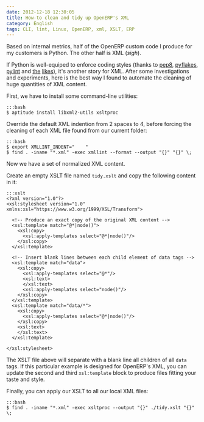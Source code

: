 ```yaml
---
date: 2012-12-18 12:30:05
title: How-to clean and tidy up OpenERP's XML
category: English
tags: CLI, lint, Linux, OpenERP, xml, XSLT, ERP
---
```


Based on internal metrics, half of the OpenERP custom code I produce for my customers is Python. The other half is XML (_sigh_).

If Python is well-equiped to enforce coding styles (thanks to [pep8](https://pypi.python.org/pypi/pep8), [pyflakes](https://pypi.python.org/pypi/pyflakes), [pylint](https://pypi.python.org/pypi/pylint) and [the](https://pypi.python.org/pypi/autopep8) [likes](https://pypi.python.org/pypi/flake8)), it's another story for XML. After some investigations and experiments, here is the best way I found to automate the cleaning of huge quantities of XML content.

First, we have to install some command-line utilities:

    :::bash
    $ aptitude install libxml2-utils xsltproc

Override the default XML indention from 2 spaces to 4, before forcing the cleaning of each XML file found from our current folder:

    :::bash
    $ export XMLLINT_INDENT="    "
    $ find . -iname "*.xml" -exec xmllint --format --output "{}" "{}" \;

Now we have a set of normalized XML content.

Create an empty XSLT file named `tidy.xslt` and copy the following content in it:

    :::xslt
    <?xml version="1.0"?>
    <xsl:stylesheet version="1.0" xmlns:xsl="https://www.w3.org/1999/XSL/Transform">

      <!-- Produce an exact copy of the original XML content -->
      <xsl:template match="@*|node()">
        <xsl:copy>
          <xsl:apply-templates select="@*|node()"/>
        </xsl:copy>
      </xsl:template>

      <!-- Insert blank lines between each child element of data tags -->
      <xsl:template match="data">
        <xsl:copy>
          <xsl:apply-templates select="@*"/>
          <xsl:text>
          </xsl:text>
          <xsl:apply-templates select="node()"/>
        </xsl:copy>
      </xsl:template>
      <xsl:template match="data/*">
        <xsl:copy>
          <xsl:apply-templates select="@*|node()"/>
        </xsl:copy>
        <xsl:text>
        </xsl:text>
      </xsl:template>

    </xsl:stylesheet>

The XSLT file above will separate with a blank line all children of all `data` tags. If this particular example is designed for OpenERP's XML, you can update the second and third `xsl:template` block to produce files fitting your taste and style.

Finally, you can apply our XSLT to all our local XML files:

    :::bash
    $ find . -iname "*.xml" -exec xsltproc --output "{}" ./tidy.xslt "{}" \;

